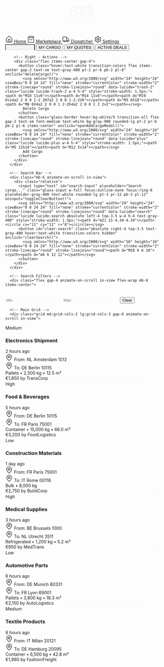 <html lang="en"><head><meta charset="UTF-8">
<title>Jane Doe – Portfolio</title>
<meta name="viewport" content="width=device-width, initial-scale=1.0">
<style>
.glass-border {
border: 1px solid rgba(255, 255, 255, 0.08);
backdrop-filter: blur(20px);
background: rgba(255, 255, 255, 0.02);
}
.glass-card {
border: 1px solid rgba(255, 255, 255, 0.06);
backdrop-filter: blur(16px);
background: rgba(255, 255, 255, 0.03);
}
.glass-input {
border: 1px solid rgba(255, 255, 255, 0.08);
backdrop-filter: blur(12px);
background: rgba(255, 255, 255, 0.04);
}
.glass-input:focus {
border-color: rgba(0, 0, 0, 0.4);
background: rgba(255, 255, 255, 0.06);
}
.custom-toggle input:checked + .toggle-bg {
background: rgba(0, 0, 0, 0.8);
}
.custom-toggle input:checked + .toggle-bg .toggle-dot {
transform: translateX(14px);
background: white;
}
.fade-in {
animation: fadeIn 0.8s ease-out forwards;
opacity: 0;
}
.slide-up {
animation: slideUp 0.8s ease-out forwards;
opacity: 0;
transform: translateY(30px);
}
.slide-left {
animation: slideLeft 0.8s ease-out forwards;
opacity: 0;
transform: translateX(30px);
}
.slide-right {
animation: slideRight 0.8s ease-out forwards;
opacity: 0;
transform: translateX(-30px);
}
.blur-in {
animation: blurIn 0.8s ease-out forwards;
opacity: 0;
filter: blur(10px);
}
.delay-100 { animation-delay: 0.1s; }
.delay-200 { animation-delay: 0.2s; }
.delay-300 { animation-delay: 0.3s; }
.delay-400 { animation-delay: 0.4s; }
.delay-500 { animation-delay: 0.5s; }
.delay-600 { animation-delay: 0.6s; }
.delay-700 { animation-delay: 0.7s; }
.delay-800 { animation-delay: 0.8s; }
.delay-900 { animation-delay: 0.9s; }
.delay-1000 { animation-delay: 1.0s; }
.delay-1100 { animation-delay: 1.1s; }
.delay-1200 { animation-delay: 1.2s; }
@keyframes fadeIn {
to { opacity: 1; }
}
@keyframes slideUp {
to {
opacity: 1;
transform: translateY(0);
}
}
@keyframes slideLeft {
to {
opacity: 1;
transform: translateX(0);
}
}
@keyframes slideRight {
to {
opacity: 1;
transform: translateX(0);
}
}
@keyframes blurIn {
to {
opacity: 1;
filter: blur(0);
}
}
.animate-on-scroll {
opacity: 0;
transform: translateY(30px);
transition: all 0.8s ease-out;
}
.animate-on-scroll.in-view {
opacity: 1;
transform: translateY(0);
}
.testimonial-slider {
overflow-x: auto;
scrollbar-width: none;
-ms-overflow-style: none;
}
.testimonial-slider::-webkit-scrollbar {
display: none;
}
.testimonial-track {
display: flex;
gap: 1.5rem;
width: max-content;
padding: 0 1.5rem;
}
.testimonial-card {
width: 320px;
flex-shrink: 0;
}
.modal {
display: none;
position: fixed;
top: 0;
left: 0;
width: 100%;
height: 100%;
background: rgba(0, 0, 0, 0.8);
backdrop-filter: blur(8px);
z-index: 1000;
}
.modal.active {
display: flex;
align-items: center;
justify-content: center;
}
.tab-active {
color: white !important;
border-bottom: 1px solid rgba(255, 255, 255, 0.3);
}
</style>
<script src="https://cdn.tailwindcss.com"></script>
<script src="https://unpkg.com/lucide@latest/dist/umd/lucide.js"></script>
<link href="https://fonts.googleapis.com/css2?family=Inter:wght@300;400;500;600;700&amp;family=IBM+Plex+Serif:wght@300;400;500;600;700&amp;family=IBM+Plex+Mono:wght@300;400;500;600;700&amp;display=swap" rel="stylesheet"></head>

<body class="antialiased text-gray-100 bg-black pb-20">
  <!-- Top Navbar -->
  <header class="fixed w-full z-50 glass-border fade-in">
    <div class="max-w-6xl flex mr-auto ml-auto pt-4 pr-6 pb-4 pl-6 items-center justify-between">
      <div class="flex items-center gap-2">
        <span class="font-medium text-white">Fleetopia</span>
      </div>
      <nav class="flex items-center gap-8 text-sm text-gray-400">
        <a href="#messages" class="hover:text-white transition-colors">
          <svg xmlns="http://www.w3.org/2000/svg" width="24" height="24" viewBox="0 0 24 24" fill="none" stroke="currentColor" stroke-width="2" stroke-linecap="round" stroke-linejoin="round" data-lucide="message-circle" class="lucide lucide-message-circle w-4 h-4" style="stroke-width: 1.5px;"><path d="M2.992 16.342a2 2 0 0 1 .094 1.167l-1.065 3.29a1 1 0 0 0 1.236 1.168l3.413-.998a2 2 0 0 1 1.099.092 10 10 0 1 0-4.777-4.719"></path></svg>
        </a>
        <a href="#notifications" class="hover:text-white transition-colors">
          <svg xmlns="http://www.w3.org/2000/svg" width="24" height="24" viewBox="0 0 24 24" fill="none" stroke="currentColor" stroke-width="2" stroke-linecap="round" stroke-linejoin="round" data-lucide="bell" class="lucide lucide-bell w-4 h-4" style="stroke-width: 1.5px;"><path d="M10.268 21a2 2 0 0 0 3.464 0"></path><path d="M3.262 15.326A1 1 0 0 0 4 17h16a1 1 0 0 0 .74-1.673C19.41 13.956 18 12.499 18 8A6 6 0 0 0 6 8c0 4.499-1.411 5.956-2.738 7.326"></path></svg>
        </a>
        <a href="#profile" class="hover:text-white transition-colors">
          <svg xmlns="http://www.w3.org/2000/svg" width="24" height="24" viewBox="0 0 24 24" fill="none" stroke="currentColor" stroke-width="2" stroke-linecap="round" stroke-linejoin="round" data-lucide="user" class="lucide lucide-user w-4 h-4" style="stroke-width: 1.5px;"><path d="M19 21v-2a4 4 0 0 0-4-4H9a4 4 0 0 0-4 4v2"></path><circle cx="12" cy="7" r="4"></circle></svg>
        </a>
      </nav>
    </div>
  </header>

  <!-- Bottom Navigation -->
  <nav class="fixed bottom-0 w-full z-50 glass-border">
    <div class="max-w-6xl flex mr-auto ml-auto pt-4 pr-6 pb-4 pl-6 items-center justify-center">
      <div class="flex gap-12 text-sm text-gray-400 items-center">
        <a href="#home" class="hover:text-white transition-colors flex flex-col items-center gap-1">
          <svg xmlns="http://www.w3.org/2000/svg" width="24" height="24" viewBox="0 0 24 24" fill="none" stroke="currentColor" stroke-width="2" stroke-linecap="round" stroke-linejoin="round" data-lucide="home" class="lucide lucide-home w-4 h-4" style="stroke-width: 1.5px;"><path d="M15 21v-8a1 1 0 0 0-1-1h-4a1 1 0 0 0-1 1v8"></path><path d="M3 10a2 2 0 0 1 .709-1.528l7-5.999a2 2 0 0 1 2.582 0l7 5.999A2 2 0 0 1 21 10v9a2 2 0 0 1-2 2H5a2 2 0 0 1-2-2z"></path></svg>
          <span class="">Home</span>
        </a>
        <a href="#piata" class="hover:text-white transition-colors flex flex-col items-center gap-1">
          <svg xmlns="http://www.w3.org/2000/svg" width="24" height="24" viewBox="0 0 24 24" fill="none" stroke="currentColor" stroke-width="2" stroke-linecap="round" stroke-linejoin="round" data-lucide="shopping-bag" class="lucide lucide-shopping-bag w-4 h-4" style="stroke-width: 1.5px;"><path d="M16 10a4 4 0 0 1-8 0"></path><path d="M3.103 6.034h17.794"></path><path d="M3.4 5.467a2 2 0 0 0-.4 1.2V20a2 2 0 0 0 2 2h14a2 2 0 0 0 2-2V6.667a2 2 0 0 0-.4-1.2l-2-2.667A2 2 0 0 0 17 2H7a2 2 0 0 0-1.6.8z"></path></svg>
          <span class="">Marketplace</span>
        </a>
        <a href="#dispecer" class="hover:text-white transition-colors flex flex-col items-center gap-1">
          <svg xmlns="http://www.w3.org/2000/svg" width="24" height="24" viewBox="0 0 24 24" fill="none" stroke="currentColor" stroke-width="2" stroke-linecap="round" stroke-linejoin="round" data-lucide="truck" class="lucide lucide-truck w-4 h-4" style="stroke-width: 1.5px;"><path d="M14 18V6a2 2 0 0 0-2-2H4a2 2 0 0 0-2 2v11a1 1 0 0 0 1 1h2"></path><path d="M15 18H9"></path><path d="M19 18h2a1 1 0 0 0 1-1v-3.65a1 1 0 0 0-.22-.624l-3.48-4.35A1 1 0 0 0 17.52 8H14"></path><circle cx="17" cy="18" r="2"></circle><circle cx="7" cy="18" r="2"></circle></svg>
          <span class="">Dispatcher</span>
        </a>
        <a href="#setari" class="hover:text-white transition-colors flex flex-col items-center gap-1">
          <svg xmlns="http://www.w3.org/2000/svg" width="24" height="24" viewBox="0 0 24 24" fill="none" stroke="currentColor" stroke-width="2" stroke-linecap="round" stroke-linejoin="round" data-lucide="settings" class="lucide lucide-settings w-4 h-4" style="stroke-width: 1.5px;"><path d="M9.671 4.136a2.34 2.34 0 0 1 4.659 0 2.34 2.34 0 0 0 3.319 1.915 2.34 2.34 0 0 1 2.33 4.033 2.34 2.34 0 0 0 0 3.831 2.34 2.34 0 0 1-2.33 4.033 2.34 2.34 0 0 0-3.319 1.915 2.34 2.34 0 0 1-4.659 0 2.34 2.34 0 0 0-3.32-1.915 2.34 2.34 0 0 1-2.33-4.033 2.34 2.34 0 0 0 0-3.831A2.34 2.34 0 0 1 6.35 6.051a2.34 2.34 0 0 0 3.319-1.915"></path><circle cx="12" cy="12" r="3"></circle></svg>
          <span>Settings</span>
        </a>
      </div>
    </div>
  </nav>

  <!-- Main Cargo Management Section -->
  <section class="min-h-screen bg-[url(https://images.unsplash.com/photo-1659115516377-25ed306a3551?w=2560&amp;q=80)] bg-cover pt-20">
    <div class="max-w-6xl mr-auto ml-auto pt-12 pr-6 pb-12 pl-6">
      <!-- Header Section -->
      <div class="flex items-center justify-between mb-8 animate-on-scroll in-view">
        <!-- Left - Tabs -->
        <div class="flex items-center gap-8 text-sm text-gray-400">
          <button class="hover:text-white transition-colors tab-btn tab-active border-transparent border-b pb-2" data-tab="all-offers">ALL OFFERS</button>
          <button class="hover:text-white transition-colors pb-2 border-b border-transparent tab-btn" data-tab="my-cargo">MY CARGO</button>
          <button class="hover:text-white transition-colors pb-2 border-b border-transparent tab-btn" data-tab="my-quotes">MY QUOTES</button>
          <button class="hover:text-white transition-colors pb-2 border-b border-transparent tab-btn" data-tab="active-deals">ACTIVE DEALS</button>
        </div>
        
        <!-- Right - Actions -->
        <div class="flex items-center gap-4">
          <button class="hover:text-white transition-colors flex items-center gap-2 text-sm text-gray-400 pt-2 pr-6 pb-2 pl-6" onclick="deleteCargo()">
            <svg xmlns="http://www.w3.org/2000/svg" width="24" height="24" viewBox="0 0 24 24" fill="none" stroke="currentColor" stroke-width="2" stroke-linecap="round" stroke-linejoin="round" data-lucide="trash-2" class="lucide lucide-trash-2 w-4 h-4" style="stroke-width: 1.5px;"><path d="M10 11v6"></path><path d="M14 11v6"></path><path d="M19 6v14a2 2 0 0 1-2 2H7a2 2 0 0 1-2-2V6"></path><path d="M3 6h18"></path><path d="M8 6V4a2 2 0 0 1 2-2h4a2 2 0 0 1 2 2v2"></path></svg>
            Delete Cargo
          </button>
          <button class="glass-border hover:bg-white/5 transition-all flex gap-2 text-sm font-medium text-white bg-gray-900 rounded-lg pt-2 pr-6 pb-2 pl-6 items-center" onclick="openAddCargoModal()">
            <svg xmlns="http://www.w3.org/2000/svg" width="24" height="24" viewBox="0 0 24 24" fill="none" stroke="currentColor" stroke-width="2" stroke-linecap="round" stroke-linejoin="round" data-lucide="plus" class="lucide lucide-plus w-4 h-4" style="stroke-width: 1.5px;"><path d="M5 12h14"></path><path d="M12 5v14"></path></svg>
            Add Cargo
          </button>
        </div>
      </div>

      <!-- Search Bar -->
      <div class="mb-6 animate-on-scroll in-view">
        <div class="relative">
          <input type="text" id="search-input" placeholder="Search cargo..." class="glass-input w-full focus:outline-none focus:ring-0 placeholder-gray-400 text-white rounded-lg pt-3 pr-12 pb-3 pl-12" oninput="toggleClearButton()">
          <svg xmlns="http://www.w3.org/2000/svg" width="24" height="24" viewBox="0 0 24 24" fill="none" stroke="currentColor" stroke-width="2" stroke-linecap="round" stroke-linejoin="round" data-lucide="search" class="lucide lucide-search absolute left-4 top-3.5 w-4 h-4 text-gray-400" style="stroke-width: 1.5px;"><path d="m21 21-4.34-4.34"></path><circle cx="11" cy="11" r="8"></circle></svg>
          <button id="clear-search" class="absolute right-4 top-3.5 text-gray-400 hover:text-white transition-colors hidden" onclick="clearSearch()">
            <svg xmlns="http://www.w3.org/2000/svg" width="16" height="16" viewBox="0 0 24 24" fill="none" stroke="currentColor" stroke-width="2" stroke-linecap="round" stroke-linejoin="round"><path d="M18 6 6 18"></path><path d="m6 6 12 12"></path></svg>
          </button>
        </div>
      </div>

      <!-- Search Filters -->
      <div class="flex gap-4 animate-on-scroll in-view flex-wrap mb-8 items-center">
  <select id="filter-country" class="glass-input focus:outline-none text-sm text-white bg-transparent rounded-lg pt-2 pr-3 pb-2 pl-3" style="color-scheme: dark;">
    <option value="" style="background: #111827; color: white;">All Countries</option>
    <option value="nl" style="background: #111827; color: white;">Netherlands</option>
    <option value="de" style="background: #111827; color: white;">Germany</option>
    <option value="fr" style="background: #111827; color: white;">France</option>
    <option value="be" style="background: #111827; color: white;">Belgium</option>
    <option value="it" style="background: #111827; color: white;">Italy</option>
  </select>
  <select id="filter-sort" class="glass-input focus:outline-none text-sm text-white bg-transparent rounded-lg pt-2 pr-3 pb-2 pl-3" style="color-scheme: dark;">
    <option value="newest" style="background: #111827; color: white;">Newest First</option>
    <option value="oldest" style="background: #111827; color: white;">Oldest First</option>
    <option value="price-high" style="background: #111827; color: white;">Price High to Low</option>
    <option value="price-low" style="background: #111827; color: white;">Price Low to High</option>
  </select>
  <select id="filter-type" class="glass-input px-3 py-2 rounded-lg text-sm text-white bg-transparent focus:outline-none" style="color-scheme: dark;">
    <option value="" style="background: #111827; color: white;">All Types</option>
    <option value="pallets" style="background: #111827; color: white;">Pallets</option>
    <option value="container" style="background: #111827; color: white;">Container</option>
    <option value="bulk" style="background: #111827; color: white;">Bulk</option>
  </select>
  <select id="filter-urgency" class="glass-input focus:outline-none text-sm text-white bg-transparent rounded-lg pt-2 pr-3 pb-2 pl-3" style="color-scheme: dark;">
    <option value="" style="background: #111827; color: white;">All Urgency</option>
    <option value="low" style="background: #111827; color: white;">Low</option>
    <option value="medium" style="background: #111827; color: white;">Medium</option>
    <option value="high" style="background: #111827; color: white;">High</option>
    <option value="urgent" style="background: #111827; color: white;">Urgent</option>
  </select>
  <select id="filter-date" class="glass-input focus:outline-none text-sm text-white bg-transparent rounded-lg pt-2 pr-3 pb-2 pl-3" style="color-scheme: dark;">
    <option value="" style="background: #111827; color: white;">All Dates</option>
    <option value="today" style="background: #111827; color: white;">Today</option>
    <option value="this-week" style="background: #111827; color: white;">This Week</option>
    <option value="this-month" style="background: #111827; color: white;">This Month</option>
  </select>
  <input type="number" id="filter-min" placeholder="Min" class="glass-input px-3 py-2 rounded-lg text-sm text-white bg-transparent focus:outline-none w-20">
  <input type="number" id="filter-max" placeholder="Max" class="glass-input px-3 py-2 rounded-lg text-sm text-white bg-transparent focus:outline-none w-20">
  <button class="text-sm text-gray-400 hover:text-white transition-colors px-3 py-2" onclick="clearAllFilters()">Clear</button>
</div>

      <!-- Main Grid -->
      <div class="grid md:grid-cols-2 lg:grid-cols-3 gap-6 animate-on-scroll in-view">
  <!-- Cargo Card 1 -->
  <div class="glass-card hover:bg-white/5 transition-all cursor-pointer relative rounded-xl pt-6 pr-6 pb-6 pl-6 group" onclick="openCargoDetailModal(1)">
    <div class="absolute top-4 right-4">
      <span class="text-xs bg-white/10 text-white px-2 py-1 rounded-full font-medium transition-all duration-300 group-hover:bg-yellow-500 group-hover:text-black">Medium</span>
    </div>
    <div class="flex items-start justify-between mb-4 pr-16">
      <h3 class="text-sm font-medium text-white">Electronics Shipment</h3>
      <span class="text-xs text-gray-400">2 hours ago</span>
    </div>
    <div class="mb-4 space-y-3">
      <div class="space-y-2">
        <div class="flex gap-2 text-sm text-gray-300 items-center">
          <svg xmlns="http://www.w3.org/2000/svg" width="24" height="24" viewBox="0 0 24 24" fill="none" stroke="currentColor" stroke-width="2" stroke-linecap="round" stroke-linejoin="round" data-lucide="map-pin" class="lucide lucide-map-pin w-3 h-3 text-green-400" style="stroke-width: 1.5px;"><path d="M20 10c0 4.993-5.539 10.193-7.399 11.799a1 1 0 0 1-1.202 0C9.539 20.193 4 14.993 4 10a8 8 0 0 1 16 0"></path><circle cx="12" cy="10" r="3"></circle></svg>
          <span class="">From: NL Amsterdam 1012</span>
        </div>
        <div class="flex items-center gap-2 text-sm text-gray-300">
          <svg xmlns="http://www.w3.org/2000/svg" width="24" height="24" viewBox="0 0 24 24" fill="none" stroke="currentColor" stroke-width="2" stroke-linecap="round" stroke-linejoin="round" data-lucide="map-pin" class="lucide lucide-map-pin w-3 h-3 text-red-400" style="stroke-width: 1.5px;"><path d="M20 10c0 4.993-5.539 10.193-7.399 11.799a1 1 0 0 1-1.202 0C9.539 20.193 4 14.993 4 10a8 8 0 0 1 16 0"></path><circle cx="12" cy="10" r="3"></circle></svg>
          <span class="">To: DE Berlin 10115</span>
        </div>
      </div>
      <div class="text-xs text-gray-400">Pallets • 2,500 kg • 12.5 m³</div>
    </div>
    <div class="flex items-center justify-between">
      <span class="text-lg font-medium text-white">€1,850</span>
      <span class="text-xs text-gray-400">by TransCorp</span>
    </div>
  </div>

  <!-- Cargo Card 2 -->
  <div class="glass-card hover:bg-white/5 transition-all cursor-pointer relative rounded-xl pt-6 pr-6 pb-6 pl-6 group" onclick="openCargoDetailModal(2)">
    <div class="absolute top-4 right-4">
      <span class="text-xs bg-white/10 text-white px-2 py-1 rounded-full font-medium transition-all duration-300 group-hover:bg-red-500 group-hover:text-white">High</span>
    </div>
    <div class="flex items-start justify-between mb-4 pr-16">
      <h3 class="font-medium text-white text-sm">Food &amp; Beverages</h3>
      <span class="text-xs text-gray-400">5 hours ago</span>
    </div>
    <div class="space-y-3 mb-4">
      <div class="space-y-2">
        <div class="flex items-center gap-2 text-sm text-gray-300">
          <svg xmlns="http://www.w3.org/2000/svg" width="24" height="24" viewBox="0 0 24 24" fill="none" stroke="currentColor" stroke-width="2" stroke-linecap="round" stroke-linejoin="round" data-lucide="map-pin" class="lucide lucide-map-pin w-3 h-3 text-green-400" style="stroke-width: 1.5px;"><path d="M20 10c0 4.993-5.539 10.193-7.399 11.799a1 1 0 0 1-1.202 0C9.539 20.193 4 14.993 4 10a8 8 0 0 1 16 0"></path><circle cx="12" cy="10" r="3"></circle></svg>
          <span class="">From: DE Berlin 10115</span>
        </div>
        <div class="flex items-center gap-2 text-sm text-gray-300">
          <svg xmlns="http://www.w3.org/2000/svg" width="24" height="24" viewBox="0 0 24 24" fill="none" stroke="currentColor" stroke-width="2" stroke-linecap="round" stroke-linejoin="round" data-lucide="map-pin" class="lucide lucide-map-pin w-3 h-3 text-red-400" style="stroke-width: 1.5px;"><path d="M20 10c0 4.993-5.539 10.193-7.399 11.799a1 1 0 0 1-1.202 0C9.539 20.193 4 14.993 4 10a8 8 0 0 1 16 0"></path><circle cx="12" cy="10" r="3"></circle></svg>
          <span class="">To: FR Paris 75001</span>
        </div>
      </div>
      <div class="text-xs text-gray-400">Container • 15,000 kg • 68.0 m³</div>
    </div>
    <div class="flex items-center justify-between">
      <span class="text-lg font-medium text-white">€3,200</span>
      <span class="text-xs text-gray-400">by FoodLogistics</span>
    </div>
  </div>

  <!-- Cargo Card 3 -->
  <div class="glass-card hover:bg-white/5 transition-all cursor-pointer relative rounded-xl pt-6 pr-6 pb-6 pl-6 group" onclick="openCargoDetailModal(3)">
    <div class="absolute top-4 right-4">
      <span class="text-xs bg-white/10 text-white px-2 py-1 rounded-full font-medium transition-all duration-300 group-hover:bg-green-500 group-hover:text-white">Low</span>
    </div>
    <div class="flex items-start justify-between mb-4 pr-16">
      <h3 class="font-medium text-white text-sm">Construction Materials</h3>
      <span class="text-xs text-gray-400">1 day ago</span>
    </div>
    <div class="space-y-3 mb-4">
      <div class="space-y-2">
        <div class="flex items-center gap-2 text-sm text-gray-300">
          <svg xmlns="http://www.w3.org/2000/svg" width="24" height="24" viewBox="0 0 24 24" fill="none" stroke="currentColor" stroke-width="2" stroke-linecap="round" stroke-linejoin="round" data-lucide="map-pin" class="lucide lucide-map-pin w-3 h-3 text-green-400" style="stroke-width: 1.5px;"><path d="M20 10c0 4.993-5.539 10.193-7.399 11.799a1 1 0 0 1-1.202 0C9.539 20.193 4 14.993 4 10a8 8 0 0 1 16 0"></path><circle cx="12" cy="10" r="3"></circle></svg>
          <span class="">From: FR Paris 75001</span>
        </div>
        <div class="flex items-center gap-2 text-sm text-gray-300">
          <svg xmlns="http://www.w3.org/2000/svg" width="24" height="24" viewBox="0 0 24 24" fill="none" stroke="currentColor" stroke-width="2" stroke-linecap="round" stroke-linejoin="round" data-lucide="map-pin" class="lucide lucide-map-pin w-3 h-3 text-red-400" style="stroke-width: 1.5px;"><path d="M20 10c0 4.993-5.539 10.193-7.399 11.799a1 1 0 0 1-1.202 0C9.539 20.193 4 14.993 4 10a8 8 0 0 1 16 0"></path><circle cx="12" cy="10" r="3"></circle></svg>
          <span class="">To: IT Rome 00118</span>
        </div>
      </div>
      <div class="text-xs text-gray-400">Bulk • 8,000 kg</div>
    </div>
    <div class="flex items-center justify-between">
      <span class="text-lg font-medium text-white">€2,750</span>
      <span class="text-xs text-gray-400">by BuildCorp</span>
    </div>
  </div>

  <!-- Cargo Card 4 -->
  <div class="glass-card hover:bg-white/5 transition-all cursor-pointer relative rounded-xl pt-6 pr-6 pb-6 pl-6 group" onclick="openCargoDetailModal(4)">
    <div class="absolute top-4 right-4">
      <span class="text-xs bg-white/10 text-white px-2 py-1 rounded-full font-medium transition-all duration-300 group-hover:bg-red-500 group-hover:text-white">High</span>
    </div>
    <div class="flex items-start justify-between mb-4 pr-16">
      <h3 class="text-sm font-medium text-white">Medical Supplies</h3>
      <span class="text-xs text-gray-400">3 hours ago</span>
    </div>
    <div class="mb-4 space-y-3">
      <div class="space-y-2">
        <div class="flex gap-2 text-sm text-gray-300 items-center">
          <svg xmlns="http://www.w3.org/2000/svg" width="24" height="24" viewBox="0 0 24 24" fill="none" stroke="currentColor" stroke-width="2" stroke-linecap="round" stroke-linejoin="round" data-lucide="map-pin" class="lucide lucide-map-pin w-3 h-3 text-green-400" style="stroke-width: 1.5px;"><path d="M20 10c0 4.993-5.539 10.193-7.399 11.799a1 1 0 0 1-1.202 0C9.539 20.193 4 14.993 4 10a8 8 0 0 1 16 0"></path><circle cx="12" cy="10" r="3"></circle></svg>
          <span class="">From: BE Brussels 1000</span>
        </div>
        <div class="flex items-center gap-2 text-sm text-gray-300">
          <svg xmlns="http://www.w3.org/2000/svg" width="24" height="24" viewBox="0 0 24 24" fill="none" stroke="currentColor" stroke-width="2" stroke-linecap="round" stroke-linejoin="round" data-lucide="map-pin" class="lucide lucide-map-pin w-3 h-3 text-red-400" style="stroke-width: 1.5px;"><path d="M20 10c0 4.993-5.539 10.193-7.399 11.799a1 1 0 0 1-1.202 0C9.539 20.193 4 14.993 4 10a8 8 0 0 1 16 0"></path><circle cx="12" cy="10" r="3"></circle></svg>
          <span class="">To: NL Utrecht 3511</span>
        </div>
      </div>
      <div class="text-xs text-gray-400">Refrigerated • 1,200 kg • 5.2 m³</div>
    </div>
    <div class="flex items-center justify-between">
      <span class="text-lg font-medium text-white">€950</span>
      <span class="text-xs text-gray-400">by MedTrans</span>
    </div>
  </div>

  <!-- Cargo Card 5 -->
  <div class="glass-card hover:bg-white/5 transition-all cursor-pointer relative group rounded-xl pt-6 pr-6 pb-6 pl-6" onclick="openCargoDetailModal(5)">
    <div class="absolute top-4 right-4">
      <span class="text-xs bg-white/10 text-white px-2 py-1 rounded-full font-medium transition-all duration-300 group-hover:bg-green-500 group-hover:text-white">Low</span>
    </div>
    <div class="flex items-start justify-between mb-4 pr-16">
      <h3 class="font-medium text-white text-sm">Automotive Parts</h3>
      <span class="text-xs text-gray-400">6 hours ago</span>
    </div>
    <div class="space-y-3 mb-4">
      <div class="space-y-2">
        <div class="flex items-center gap-2 text-sm text-gray-300">
          <svg xmlns="http://www.w3.org/2000/svg" width="24" height="24" viewBox="0 0 24 24" fill="none" stroke="currentColor" stroke-width="2" stroke-linecap="round" stroke-linejoin="round" data-lucide="map-pin" class="lucide lucide-map-pin w-3 h-3 text-green-400" style="stroke-width: 1.5px;"><path d="M20 10c0 4.993-5.539 10.193-7.399 11.799a1 1 0 0 1-1.202 0C9.539 20.193 4 14.993 4 10a8 8 0 0 1 16 0"></path><circle cx="12" cy="10" r="3"></circle></svg>
          <span class="">From: DE Munich 80331</span>
        </div>
        <div class="flex items-center gap-2 text-sm text-gray-300">
          <svg xmlns="http://www.w3.org/2000/svg" width="24" height="24" viewBox="0 0 24 24" fill="none" stroke="currentColor" stroke-width="2" stroke-linecap="round" stroke-linejoin="round" data-lucide="map-pin" class="lucide lucide-map-pin w-3 h-3 text-red-400" style="stroke-width: 1.5px;"><path d="M20 10c0 4.993-5.539 10.193-7.399 11.799a1 1 0 0 1-1.202 0C9.539 20.193 4 14.993 4 10a8 8 0 0 1 16 0"></path><circle cx="12" cy="10" r="3"></circle></svg>
          <span class="">To: FR Lyon 69001</span>
        </div>
      </div>
      <div class="text-xs text-gray-400">Pallets • 3,800 kg • 18.3 m³</div>
    </div>
    <div class="flex items-center justify-between">
      <span class="text-lg font-medium text-white">€2,150</span>
      <span class="text-xs text-gray-400">by AutoLogistics</span>
    </div>
  </div>

  <!-- Cargo Card 6 -->
  <div class="glass-card hover:bg-white/5 transition-all cursor-pointer relative rounded-xl pt-6 pr-6 pb-6 pl-6 group" onclick="openCargoDetailModal(6)">
    <div class="absolute top-4 right-4">
      <span class="text-xs bg-white/10 text-white px-2 py-1 rounded-full font-medium transition-all duration-300 group-hover:bg-yellow-500 group-hover:text-black">Medium</span>
    </div>
    <div class="flex items-start justify-between mb-4 pr-16">
      <h3 class="font-medium text-white text-sm">Textile Products</h3>
      <span class="text-xs text-gray-400">8 hours ago</span>
    </div>
    <div class="space-y-3 mb-4">
      <div class="space-y-2">
        <div class="flex items-center gap-2 text-sm text-gray-300">
          <svg xmlns="http://www.w3.org/2000/svg" width="24" height="24" viewBox="0 0 24 24" fill="none" stroke="currentColor" stroke-width="2" stroke-linecap="round" stroke-linejoin="round" data-lucide="map-pin" class="lucide lucide-map-pin w-3 h-3 text-green-400" style="stroke-width: 1.5px;"><path d="M20 10c0 4.993-5.539 10.193-7.399 11.799a1 1 0 0 1-1.202 0C9.539 20.193 4 14.993 4 10a8 8 0 0 1 16 0"></path><circle cx="12" cy="10" r="3"></circle></svg>
          <span class="">From: IT Milan 20121</span>
        </div>
        <div class="flex items-center gap-2 text-sm text-gray-300">
          <svg xmlns="http://www.w3.org/2000/svg" width="24" height="24" viewBox="0 0 24 24" fill="none" stroke="currentColor" stroke-width="2" stroke-linecap="round" stroke-linejoin="round" data-lucide="map-pin" class="lucide lucide-map-pin w-3 h-3 text-red-400" style="stroke-width: 1.5px;"><path d="M20 10c0 4.993-5.539 10.193-7.399 11.799a1 1 0 0 1-1.202 0C9.539 20.193 4 14.993 4 10a8 8 0 0 1 16 0"></path><circle cx="12" cy="10" r="3"></circle></svg>
          <span class="">To: DE Hamburg 20095</span>
        </div>
      </div>
      <div class="text-xs text-gray-400">Container • 6,500 kg • 42.8 m³</div>
    </div>
    <div class="flex items-center justify-between">
      <span class="text-lg font-medium text-white">€1,980</span>
      <span class="text-xs text-gray-400">by FashionFreight</span>
    </div>
  </div>
</div>

<!-- Add Cargo Modal -->
  <div id="add-cargo-modal" class="modal">
    <div class="glass-card max-w-4xl w-full max-h-[90vh] overflow-y-auto rounded-xl mr-4 ml-4 pt-6 pr-6 pb-6 pl-6">
  <div class="flex items-center justify-between mb-6">
    <h2 class="text-xl font-bold text-white">Add New Cargo</h2>
    <button onclick="closeAddCargoModal()" class="text-gray-400 hover:text-white transition-colors">
      <svg xmlns="http://www.w3.org/2000/svg" width="24" height="24" viewBox="0 0 24 24" fill="none" stroke="currentColor" stroke-width="2" stroke-linecap="round" stroke-linejoin="round" data-lucide="x" class="lucide lucide-x w-[20px] h-[20px]" style="stroke-width: 1.5px; width: 20px; height: 20px; color: rgb(255, 255, 255);"><path d="M18 6 6 18"></path><path d="m6 6 12 12"></path></svg>
    </button>
  </div>

  <form class="space-y-8">
    <!-- Cargo Details -->
    <div class="space-y-4">
      <h3 class="text-base font-medium text-gray-300">Cargo Details</h3>
      <div class="grid md:grid-cols-2 gap-4">
        <div class="">
          <label class="block text-xs text-gray-400 mb-2">Cargo Title</label>
          <input type="text" class="glass-input w-full px-3 py-2 rounded-lg focus:outline-none text-white placeholder-gray-400" placeholder="Enter cargo title">
        </div>
        <div class="">
          <label class="block text-xs text-gray-400 mb-2">Cargo Type</label>
          <select class="glass-input w-full px-3 py-2 rounded-lg focus:outline-none text-white bg-transparent">
            <option value="" style="background: rgb(17, 24, 39); color: rgb(255, 255, 255);">Select cargo type</option>
            <option value="pallets" style="background: rgb(17, 24, 39); color: rgb(255, 255, 255);">Pallets</option>
            <option value="container" style="background: rgb(17, 24, 39); color: rgb(255, 255, 255);">Container</option>
            <option value="bulk" style="background: rgb(17, 24, 39); color: rgb(255, 255, 255);">Bulk</option>
            <option value="refrigerated" style="background: rgb(17, 24, 39); color: rgb(255, 255, 255);">Refrigerated</option>
            <option value="hazardous" style="background: rgb(17, 24, 39); color: rgb(255, 255, 255);">Hazardous</option>
          </select>
        </div>
        <div class="">
          <label class="block text-xs text-gray-400 mb-2">Weight (kg) *</label>
          <input type="number" class="glass-input w-full px-3 py-2 rounded-lg focus:outline-none text-white placeholder-gray-400" placeholder="Enter weight" required="">
        </div>
        <div class="">
          <label class="block text-xs text-gray-400 mb-2">Volume (m³)</label>
          <input type="number" step="0.1" class="glass-input w-full px-3 py-2 rounded-lg focus:outline-none text-white placeholder-gray-400" placeholder="Enter volume (optional)">
        </div>
        <div class="">
          <label class="block text-xs text-gray-400 mb-2">Vehicle Type</label>
          <select class="glass-input w-full focus:outline-none text-white bg-transparent rounded-lg pt-2 pr-3 pb-2 pl-3">
            <option value="" style="background: rgb(17, 24, 39); color: rgb(255, 255, 255);">Select vehicle type</option>
            <option value="van" style="background: rgb(17, 24, 39); color: rgb(255, 255, 255);">Van</option>
            <option value="truck" style="background: rgb(17, 24, 39); color: rgb(255, 255, 255);">Truck</option>
            <option value="trailer" style="background: rgb(17, 24, 39); color: rgb(255, 255, 255);">Trailer</option>
            <option value="refrigerated-truck" style="background: rgb(17, 24, 39); color: rgb(255, 255, 255);">Refrigerated Truck</option>
            <option value="flatbed" style="background: rgb(17, 24, 39); color: rgb(255, 255, 255);">Flatbed</option>
          </select>
        </div>
        <div class="">
          <label class="block text-xs text-gray-400 mb-2">Urgency Level</label>
          <select class="glass-input w-full px-3 py-2 rounded-lg focus:outline-none text-white bg-transparent">
            <option value="low" style="background: rgb(17, 24, 39); color: rgb(255, 255, 255);">Low</option>
            <option value="medium" selected="" style="background: rgb(17, 24, 39); color: rgb(255, 255, 255);">Medium</option>
            <option value="high" style="background: rgb(17, 24, 39); color: rgb(255, 255, 255);">High</option>
            <option value="urgent" style="background: rgb(17, 24, 39); color: rgb(255, 255, 255);">Urgent</option>
          </select>
        </div>
      </div>
    </div>

    <!-- Route Information -->
    <div class="space-y-4">
      <h3 class="text-base font-medium text-gray-300">Route Information</h3>
      <div class="grid md:grid-cols-2 gap-8">
        <!-- From Section -->
        <div class="space-y-4">
          <h4 class="text-xs text-gray-400 font-medium">FROM</h4>
          <div class="space-y-3">
            <div class="">
              <label class="block text-xs text-gray-400 mb-2">From Address</label>
              <input type="text" class="glass-input w-full px-3 py-2 rounded-lg focus:outline-none text-white placeholder-gray-400" placeholder="Enter pickup address" required="">
            </div>
            <div class="">
              <label class="block text-xs text-gray-400 mb-2">City</label>
              <input type="text" class="glass-input w-full px-3 py-2 rounded-lg focus:outline-none text-white placeholder-gray-400" placeholder="Enter city">
            </div>
            <div class="">
              <label class="block text-xs text-gray-400 mb-2">Postal Code</label>
              <input type="text" class="glass-input w-full px-3 py-2 rounded-lg focus:outline-none text-white placeholder-gray-400" placeholder="Enter postal code">
            </div>
            <div class="">
              <label class="block text-xs text-gray-400 mb-2">Country</label>
              <select class="glass-input w-full px-3 py-2 rounded-lg focus:outline-none text-white bg-transparent">
                <option value="" style="background: rgb(17, 24, 39); color: rgb(255, 255, 255);">Select country</option>
                <option value="nl" style="background: rgb(17, 24, 39); color: rgb(255, 255, 255);">Netherlands</option>
                <option value="de" style="background: rgb(17, 24, 39); color: rgb(255, 255, 255);">Germany</option>
                <option value="fr" style="background: rgb(17, 24, 39); color: rgb(255, 255, 255);">France</option>
                <option value="be" style="background: rgb(17, 24, 39); color: rgb(255, 255, 255);">Belgium</option>
                <option value="it" style="background: rgb(17, 24, 39); color: rgb(255, 255, 255);">Italy</option>
              </select>
            </div>
            <div class="">
              <label class="block text-xs text-gray-400 mb-2">Pickup Date</label>
              <input type="date" class="glass-input w-full px-3 py-2 rounded-lg focus:outline-none text-white">
            </div>
          </div>
        </div>

        <!-- To Section -->
        <div class="space-y-4">
          <h4 class="text-xs text-gray-400 font-medium">TO</h4>
          <div class="space-y-3">
            <div class="">
              <label class="block text-xs text-gray-400 mb-2">To Address</label>
              <input type="text" class="glass-input w-full px-3 py-2 rounded-lg focus:outline-none text-white placeholder-gray-400" placeholder="Enter delivery address" required="">
            </div>
            <div>
              <label class="block text-xs text-gray-400 mb-2">City</label>
              <input type="text" class="glass-input w-full px-3 py-2 rounded-lg focus:outline-none text-white placeholder-gray-400" placeholder="Enter city">
            </div>
            <div class="">
              <label class="block text-xs text-gray-400 mb-2">Postal Code</label>
              <input type="text" class="glass-input w-full px-3 py-2 rounded-lg focus:outline-none text-white placeholder-gray-400" placeholder="Enter postal code">
            </div>
            <div class="">
              <label class="block text-xs text-gray-400 mb-2">Country</label>
              <select class="glass-input w-full px-3 py-2 rounded-lg focus:outline-none text-white bg-transparent">
                <option value="" style="background: rgb(17, 24, 39); color: rgb(255, 255, 255);">Select country</option>
                <option value="nl" style="background: rgb(17, 24, 39); color: rgb(255, 255, 255);">Netherlands</option>
                <option value="de" style="background: rgb(17, 24, 39); color: rgb(255, 255, 255);">Germany</option>
                <option value="fr" style="background: rgb(17, 24, 39); color: rgb(255, 255, 255);">France</option>
                <option value="be" style="background: rgb(17, 24, 39); color: rgb(255, 255, 255);">Belgium</option>
                <option value="it" style="background: rgb(17, 24, 39); color: rgb(255, 255, 255);">Italy</option>
              </select>
            </div>
            <div class="">
              <label class="block text-xs text-gray-400 mb-2">Delivery Date</label>
              <input type="date" class="glass-input w-full px-3 py-2 rounded-lg focus:outline-none text-white">
            </div>
          </div>
        </div>
      </div>
    </div>

    <!-- Pricing & Additional Info -->
    <div class="space-y-4">
      <h3 class="text-base font-medium text-gray-300">Pricing &amp; Additional Information</h3>
      <div class="grid md:grid-cols-2 gap-4">
        <div class="">
          <label class="block text-xs text-gray-400 mb-2">Budget (EUR)</label>
          <input type="number" class="glass-input w-full focus:outline-none placeholder-gray-400 text-white rounded-lg pt-2 pr-3 pb-2 pl-3" placeholder="Enter price">
        </div>
        <div class="">
          <label class="block text-xs text-gray-400 mb-2">Special Requirements</label>
          </div></div></div></form></div></div></div>
  </section>

  <!-- Add Cargo Modal -->
  <div id="add-cargo-modal" class="modal">
    <div class="glass-card max-w-4xl w-full max-h-[90vh] overflow-y-auto rounded-xl mr-4 ml-4 pt-6 pr-6 pb-6 pl-6">
  <div class="flex items-center justify-between mb-6">
    <h2 class="text-xl font-bold text-white">Add New Cargo</h2>
    <button onclick="closeAddCargoModal()" class="text-gray-400 hover:text-white transition-colors">
      <svg xmlns="http://www.w3.org/2000/svg" width="24" height="24" viewBox="0 0 24 24" fill="none" stroke="currentColor" stroke-width="2" stroke-linecap="round" stroke-linejoin="round" data-lucide="x" class="lucide lucide-x w-[20px] h-[20px]" style="stroke-width: 1.5px; width: 20px; height: 20px; color: rgb(255, 255, 255);"><path d="M18 6 6 18"></path><path d="m6 6 12 12"></path></svg>
    </button>
  </div>

  <form class="space-y-8">
    <!-- Cargo Details -->
    <div class="space-y-4">
      <h3 class="text-base font-medium text-gray-300">Cargo Details</h3>
      <div class="grid md:grid-cols-2 gap-4">
        <div class="">
          <label class="block text-xs text-gray-400 mb-2">Cargo Title</label>
          <input type="text" class="glass-input w-full px-3 py-2 rounded-lg focus:outline-none text-white placeholder-gray-400" placeholder="Enter cargo title">
        </div>
        <div class="">
          <label class="block text-xs text-gray-400 mb-2">Cargo Type</label>
          <select class="glass-input w-full px-3 py-2 rounded-lg focus:outline-none text-white bg-transparent">
            <option value="" style="background: rgb(17, 24, 39); color: rgb(255, 255, 255);">Select cargo type</option>
            <option value="pallets" style="background: rgb(17, 24, 39); color: rgb(255, 255, 255);">Pallets</option>
            <option value="container" style="background: rgb(17, 24, 39); color: rgb(255, 255, 255);">Container</option>
            <option value="bulk" style="background: rgb(17, 24, 39); color: rgb(255, 255, 255);">Bulk</option>
            <option value="refrigerated" style="background: rgb(17, 24, 39); color: rgb(255, 255, 255);">Refrigerated</option>
            <option value="hazardous" style="background: rgb(17, 24, 39); color: rgb(255, 255, 255);">Hazardous</option>
          </select>
        </div>
        <div class="">
          <label class="block text-xs text-gray-400 mb-2">Weight (kg) *</label>
          <input type="number" class="glass-input w-full px-3 py-2 rounded-lg focus:outline-none text-white placeholder-gray-400" placeholder="Enter weight" required="">
        </div>
        <div class="">
          <label class="block text-xs text-gray-400 mb-2">Volume (m³)</label>
          <input type="number" step="0.1" class="glass-input w-full px-3 py-2 rounded-lg focus:outline-none text-white placeholder-gray-400" placeholder="Enter volume (optional)">
        </div>
        <div class="">
          <label class="block text-xs text-gray-400 mb-2">Vehicle Type</label>
          <select class="glass-input w-full focus:outline-none text-white bg-transparent rounded-lg pt-2 pr-3 pb-2 pl-3">
            <option value="" style="background: rgb(17, 24, 39); color: rgb(255, 255, 255);">Select vehicle type</option>
            <option value="van" style="background: rgb(17, 24, 39); color: rgb(255, 255, 255);">Van</option>
            <option value="truck" style="background: rgb(17, 24, 39); color: rgb(255, 255, 255);">Truck</option>
            <option value="trailer" style="background: rgb(17, 24, 39); color: rgb(255, 255, 255);">Trailer</option>
            <option value="refrigerated-truck" style="background: rgb(17, 24, 39); color: rgb(255, 255, 255);">Refrigerated Truck</option>
            <option value="flatbed" style="background: rgb(17, 24, 39); color: rgb(255, 255, 255);">Flatbed</option>
          </select>
        </div>
        <div class="">
          <label class="block text-xs text-gray-400 mb-2">Urgency Level</label>
          <select class="glass-input w-full px-3 py-2 rounded-lg focus:outline-none text-white bg-transparent">
            <option value="low" style="background: rgb(17, 24, 39); color: rgb(255, 255, 255);">Low</option>
            <option value="medium" selected="" style="background: rgb(17, 24, 39); color: rgb(255, 255, 255);">Medium</option>
            <option value="high" style="background: rgb(17, 24, 39); color: rgb(255, 255, 255);">High</option>
            <option value="urgent" style="background: rgb(17, 24, 39); color: rgb(255, 255, 255);">Urgent</option>
          </select>
        </div>
      </div>
    </div>

    <!-- Route Information -->
    <div class="space-y-4">
      <h3 class="text-base font-medium text-gray-300">Route Information</h3>
      <div class="grid md:grid-cols-2 gap-8">
        <!-- From Section -->
        <div class="space-y-4">
          <h4 class="text-xs text-gray-400 font-medium">FROM</h4>
          <div class="space-y-3">
            <div class="">
              <label class="block text-xs text-gray-400 mb-2">From Address</label>
              <input type="text" class="glass-input w-full px-3 py-2 rounded-lg focus:outline-none text-white placeholder-gray-400" placeholder="Enter pickup address" required="">
            </div>
            <div class="">
              <label class="block text-xs text-gray-400 mb-2">City</label>
              <input type="text" class="glass-input w-full px-3 py-2 rounded-lg focus:outline-none text-white placeholder-gray-400" placeholder="Enter city">
            </div>
            <div class="">
              <label class="block text-xs text-gray-400 mb-2">Postal Code</label>
              <input type="text" class="glass-input w-full px-3 py-2 rounded-lg focus:outline-none text-white placeholder-gray-400" placeholder="Enter postal code">
            </div>
            <div class="">
              <label class="block text-xs text-gray-400 mb-2">Country</label>
              <select class="glass-input w-full px-3 py-2 rounded-lg focus:outline-none text-white bg-transparent">
                <option value="" style="background: rgb(17, 24, 39); color: rgb(255, 255, 255);">Select country</option>
                <option value="nl" style="background: rgb(17, 24, 39); color: rgb(255, 255, 255);">Netherlands</option>
                <option value="de" style="background: rgb(17, 24, 39); color: rgb(255, 255, 255);">Germany</option>
                <option value="fr" style="background: rgb(17, 24, 39); color: rgb(255, 255, 255);">France</option>
                <option value="be" style="background: rgb(17, 24, 39); color: rgb(255, 255, 255);">Belgium</option>
                <option value="it" style="background: rgb(17, 24, 39); color: rgb(255, 255, 255);">Italy</option>
              </select>
            </div>
            <div class="">
              <label class="block text-xs text-gray-400 mb-2">Pickup Date</label>
              <input type="date" class="glass-input w-full px-3 py-2 rounded-lg focus:outline-none text-white">
            </div>
          </div>
        </div>

        <!-- To Section -->
        <div class="space-y-4">
          <h4 class="text-xs text-gray-400 font-medium">TO</h4>
          <div class="space-y-3">
            <div class="">
              <label class="block text-xs text-gray-400 mb-2">To Address</label>
              <input type="text" class="glass-input w-full px-3 py-2 rounded-lg focus:outline-none text-white placeholder-gray-400" placeholder="Enter delivery address" required="">
            </div>
            <div>
              <label class="block text-xs text-gray-400 mb-2">City</label>
              <input type="text" class="glass-input w-full px-3 py-2 rounded-lg focus:outline-none text-white placeholder-gray-400" placeholder="Enter city">
            </div>
            <div class="">
              <label class="block text-xs text-gray-400 mb-2">Postal Code</label>
              <input type="text" class="glass-input w-full px-3 py-2 rounded-lg focus:outline-none text-white placeholder-gray-400" placeholder="Enter postal code">
            </div>
            <div class="">
              <label class="block text-xs text-gray-400 mb-2">Country</label>
              <select class="glass-input w-full px-3 py-2 rounded-lg focus:outline-none text-white bg-transparent">
                <option value="" style="background: rgb(17, 24, 39); color: rgb(255, 255, 255);">Select country</option>
                <option value="nl" style="background: rgb(17, 24, 39); color: rgb(255, 255, 255);">Netherlands</option>
                <option value="de" style="background: rgb(17, 24, 39); color: rgb(255, 255, 255);">Germany</option>
                <option value="fr" style="background: rgb(17, 24, 39); color: rgb(255, 255, 255);">France</option>
                <option value="be" style="background: rgb(17, 24, 39); color: rgb(255, 255, 255);">Belgium</option>
                <option value="it" style="background: rgb(17, 24, 39); color: rgb(255, 255, 255);">Italy</option>
              </select>
            </div>
            <div class="">
              <label class="block text-xs text-gray-400 mb-2">Delivery Date</label>
              <input type="date" class="glass-input w-full px-3 py-2 rounded-lg focus:outline-none text-white">
            </div>
          </div>
        </div>
      </div>
    </div>

    <!-- Pricing & Additional Info -->
    <div class="space-y-4">
      <h3 class="text-base font-medium text-gray-300">Pricing &amp; Additional Information</h3>
      <div class="grid md:grid-cols-2 gap-4">
        <div class="">
          <label class="block text-xs text-gray-400 mb-2">Budget (EUR)</label>
          <input type="number" class="glass-input w-full focus:outline-none placeholder-gray-400 text-white rounded-lg pt-2 pr-3 pb-2 pl-3" placeholder="Enter price">
        </div>
        <div class="">
          <label class="block text-xs text-gray-400 mb-2">Special Requirements</label>
          <select class="glass-input w-full px-3 py-2 rounded-lg focus:outline-none text-white bg-transparent">
            <option value="" style="background: rgb(17, 24, 39); color: rgb(255, 255, 255);">No special requirements</option>
            <option value="refrigerated" style="background: rgb(17, 24, 39); color: rgb(255, 255, 255);">Refrigerated transport</option>
            <option value="fragile" style="background: rgb(17, 24, 39); color: rgb(255, 255, 255);">Fragile goods</option>
            <option value="hazardous" style="background: rgb(17, 24, 39); color: rgb(255, 255, 255);">Hazardous materials</option>
            <option value="oversized" style="background: rgb(17, 24, 39); color: rgb(255, 255, 255);">Oversized cargo</option>
          </select>
        </div>
      </div>
      <div class="">
        <label class="block text-xs text-gray-400 mb-2">Additional Notes</label>
        <textarea rows="4" class="glass-input w-full px-3 py-2 rounded-lg focus:outline-none text-white placeholder-gray-400 resize-none" placeholder="Add any additional information or special instructions..."></textarea>
      </div>
    </div>

    <!-- Form Actions -->
    <div class="flex items-center justify-end gap-4 pt-4 border-t border-gray-700">
      <button type="button" onclick="closeAddCargoModal()" class="px-6 py-2 text-sm text-gray-400 hover:text-white transition-colors">
        Cancel
      </button>
      <button type="submit" class="glass-border hover:bg-white/5 transition-all px-6 py-2 text-sm font-medium text-white bg-gray-900 rounded-lg">
        Add Cargo
      </button>
    </div>
  </form>
</div>
  </div>

  <!-- Cargo Detail Modal -->
  <div id="cargo-detail-modal" class="modal">
    <div class="glass-card max-w-3xl w-full max-h-[90vh] rounded-xl mr-4 ml-4 pt-6 pr-6 pb-6 pl-6" style="overflow-y: scroll; scrollbar-width: none; -ms-overflow-style: none;">
  <!-- Header -->
  <div class="flex items-center justify-between mb-6">
    <div class="flex items-center gap-3">
      <div>
        <h2 class="text-xl font-medium text-white">Electronics Shipment</h2>
        <p class="text-sm text-white">Posted 2 hours ago by TransCorp</p>
      </div>
    </div>
    <div class="flex items-center gap-4">
      <div class="flex gap-2 bg-neutral-50/10 border-white/20 border rounded-full pt-1 pr-3 pb-1 pl-3 items-center">
        <svg xmlns="http://www.w3.org/2000/svg" width="12" height="12" viewBox="0 0 24 24" fill="none" stroke="currentColor" stroke-width="2" stroke-linecap="round" stroke-linejoin="round" class="w-[12px] h-[12px] text-green-500" style="width: 12px; height: 12px;"><path d="m9 12 2 2 4-4" class=""></path><circle cx="12" cy="12" r="9" class=""></circle></svg>
        <span class="text-xs font-medium text-green-500">Verified</span>
      </div>
      <button onclick="closeCargoDetailModal()" class="text-white hover:text-white transition-colors">
        <svg xmlns="http://www.w3.org/2000/svg" width="24" height="24" viewBox="0 0 24 24" fill="none" stroke="currentColor" stroke-width="2" stroke-linecap="round" stroke-linejoin="round" class="w-[24px] h-[24px]" style="width: 24px; height: 24px; color: rgb(255, 255, 255);"><path d="M18 6 6 18" class=""></path><path d="m6 6 12 12" class=""></path></svg>
      </button>
    </div>
  </div>

  <div class="space-y-6">
    <!-- Cargo Details Section -->
    <div class="glass-border rounded-lg p-4">
      <h3 class="text-sm font-medium text-gray-300 mb-3">Cargo Details</h3>
      <div class="grid grid-cols-2 gap-4">
        <div class="">
          <p class="text-xs text-white mb-1">Weight &amp; Volume</p>
          <p class="text-sm text-white">2,500 kg • 12.5 m³</p>
        </div>
        <div class="">
          <p class="text-xs text-white mb-1">Cargo Type | Urgency</p>
          <p class="text-sm text-white">Pallets | Medium</p>
        </div>
        <div class="">
          <p class="text-xs text-white mb-1">Loading Date</p>
          <p class="text-sm text-white">Dec 28, 2024</p>
        </div>
        <div class="">
          <p class="text-xs text-white mb-1">Delivery Date</p>
          <p class="text-sm text-white">Dec 30, 2024</p>
        </div>
      </div>
    </div>

    <!-- Distance Information Section -->
    <div class="glass-border rounded-lg p-4">
      <h3 class="text-sm font-medium text-gray-300 mb-3">Distance Information</h3>
      <div class="space-y-3">
        <div class="flex items-center gap-2">
          <svg xmlns="http://www.w3.org/2000/svg" width="16" height="16" viewBox="0 0 24 24" fill="none" stroke="currentColor" stroke-width="2" stroke-linecap="round" stroke-linejoin="round" class="text-white"><path d="M20 10c0 4.993-5.539 10.193-7.399 11.799a1 1 0 0 1-1.202 0C9.539 20.193 4 14.993 4 10a8 8 0 0 1 16 0"></path><circle cx="12" cy="10" r="3"></circle></svg>
          <div class="">
            <p class="text-xs text-white">From</p>
            <p class="text-sm text-white">Weesperstraat 105, 1018 VN Amsterdam, Netherlands</p>
          </div>
        </div>
        <div class="flex items-center gap-2">
          <svg xmlns="http://www.w3.org/2000/svg" width="16" height="16" viewBox="0 0 24 24" fill="none" stroke="currentColor" stroke-width="2" stroke-linecap="round" stroke-linejoin="round" class="text-white"><path d="M20 10c0 4.993-5.539 10.193-7.399 11.799a1 1 0 0 1-1.202 0C9.539 20.193 4 14.993 4 10a8 8 0 0 1 16 0"></path><circle cx="12" cy="10" r="3"></circle></svg>
          <div class="">
            <p class="text-xs text-white">To</p>
            <p class="text-sm text-white">Potsdamer Platz 1, 10785 Berlin, Germany</p>
          </div>
        </div>
        <button class="glass-border hover:bg-white/5 transition-all w-full text-sm text-white rounded-lg mt-3 pt-2 pr-4 pb-2 pl-4">
          View full route (≈ 1.4k km)
        </button>
      </div>
    </div>

    <!-- Cost Details Section -->
    <div class="glass-border rounded-lg p-4">
      <div class="flex items-center justify-between mb-3">
        <h3 class="text-sm font-medium text-gray-300">Cost Details</h3>
        <div class="flex items-center gap-2">
          <svg xmlns="http://www.w3.org/2000/svg" width="16" height="16" viewBox="0 0 24 24" fill="none" stroke="currentColor" stroke-width="2" stroke-linecap="round" stroke-linejoin="round" class="text-white"><path d="M9.663 17h4.673M12 3v1m6.21 12h-1M4 12H3m3.343-5.657-.707-.707m2.828 9.9a5 5 0 117.072 0l-.548.547A3.374 3.374 0 0014 18.469V19a2 2 0 11-4 0v-.531c0-.895-.356-1.754-.988-2.386z"></path></svg>
          <span class="text-xs text-white font-medium">Pro AI Analysis</span>
          <button class="text-white hover:text-white transition-colors">
            <svg xmlns="http://www.w3.org/2000/svg" width="16" height="16" viewBox="0 0 24 24" fill="none" stroke="currentColor" stroke-width="2" stroke-linecap="round" stroke-linejoin="round" class=""><path d="m6 9 6 6 6-6"></path></svg>
          </button>
        </div>
      </div>
      
      <div class="space-y-4">
        <div class="">
          <p class="text-xs text-white mb-2">Estimated Costs</p>
          <div class="space-y-1 text-sm">
            <div class="flex justify-between text-gray-300">
              <span class="">Fuel &amp; vehicle (1385km × €1.20/km):</span>
              <span class="">€1,662.00</span>
            </div>
            <div class="flex justify-between text-gray-300">
              <span>Driver pay (17.31h × €25.00/h):</span>
              <span>€432.75</span>
            </div>
            <div class="flex justify-between text-gray-300">
              <span>Insurance &amp; fees:</span>
              <span>€80.00</span>
            </div>
            <div class="border-t border-gray-700 pt-2 mt-2">
              <div class="flex justify-between text-white font-medium">
                <span>Total Cost:</span>
                <span class="">€2,174.75</span>
              </div>
            </div>
          </div>
        </div>

        <div class="">
          <p class="text-xs text-white mb-2">Profit Analysis</p>
          <div class="space-y-1 text-sm">
            <div class="flex justify-between text-gray-300">
              <span>Agent recommendation:</span>
              <span class="text-white">€2,500.96</span>
            </div>
            <div class="flex justify-between text-gray-300">
              <span>Profit at recommendation:</span>
              <span class="text-white">€326.21</span>
            </div>
            <div class="flex justify-between text-gray-300">
              <span>Posted price:</span>
              <span class="text-white">€1,850.00</span>
            </div>
            <div class="flex justify-between">
              <span class="text-gray-300">Your profit at posted price:</span>
              <span class="text-red-500">€-324.75 (-14.9%)</span>
            </div>
          </div>
        </div>

        <div class="flex gap-2 items-center">
          <span class="text-xs text-white">Profit Assessment:</span>
          <span class="text-xs text-red-500 bg-white/10 border-white/20 border rounded pt-1 pr-2 pb-1 pl-2">Low</span>
        </div>

        <div class="bg-gray-800/50 rounded-lg p-3">
          <p class="text-xs text-white mb-1">Additional Notes &amp; Estimates</p>
          <p class="text-xs text-gray-300">Consider negotiating higher rate due to premium electronics cargo and temperature control requirements.</p>
        </div>
      </div>
    </div>

    <!-- Quote Status Section -->
    <div class="glass-border rounded-lg p-4">
      <h3 class="text-sm font-medium text-gray-300 mb-2">Quote Status</h3>
      <div class="flex items-center gap-2">
        <span class="w-2 h-2 bg-yellow-400 rounded-full"></span>
        <span class="text-sm text-gray-300">3 quotes submitted • Awaiting shipper response</span>
      </div>
    </div>

    <!-- Description -->
    <div class="glass-border rounded-lg p-4">
      <h3 class="text-sm font-medium text-gray-300 mb-2">Description</h3>
      <p class="text-sm text-white">High-value electronics requiring careful handling and temperature-controlled transport. Pickup between 8-10 AM, delivery before 6 PM.</p>
    </div>

    <!-- Action Buttons -->
    <div class="grid grid-cols-2 gap-3 pt-4 border-t border-gray-700">
      <button class="glass-border hover:bg-white/5 transition-all px-4 py-3 text-sm font-medium text-white bg-gray-900 rounded-lg flex items-center justify-center gap-2">
        <svg xmlns="http://www.w3.org/2000/svg" width="16" height="16" viewBox="0 0 24 24" fill="none" stroke="currentColor" stroke-width="2" stroke-linecap="round" stroke-linejoin="round"><path d="M14.5 2H6a2 2 0 0 0-2 2v16a2 2 0 0 0 2 2h12a2 2 0 0 0 2-2V7.5L14.5 2z"></path><polyline points="14,2 14,8 20,8"></polyline><line x1="16" x2="8" y1="13" y2="13"></line><line x1="16" x2="8" y1="17" y2="17"></line><line x1="10" x2="8" y1="9" y2="9"></line></svg>
        Send Quote
      </button>
      <button class="glass-border hover:bg-white/5 transition-all px-4 py-3 text-sm font-medium text-white rounded-lg flex items-center justify-center gap-2">
        <svg xmlns="http://www.w3.org/2000/svg" width="16" height="16" viewBox="0 0 24 24" fill="none" stroke="currentColor" stroke-width="2" stroke-linecap="round" stroke-linejoin="round"><path d="M21 15a2 2 0 0 1-2 2H7l-4 4V5a2 2 0 0 1 2-2h14a2 2 0 0 1 2 2z"></path></svg>
        Chat with Shipper
      </button>
      <button class="glass-border hover:bg-white/5 transition-all px-4 py-2 text-sm text-white hover:text-white rounded-lg flex items-center justify-center gap-2">
        <svg xmlns="http://www.w3.org/2000/svg" width="16" height="16" viewBox="0 0 24 24" fill="none" stroke="currentColor" stroke-width="2" stroke-linecap="round" stroke-linejoin="round"><path d="M19 14c1.49-1.46 3-3.21 3-5.5A5.5 5.5 0 0 0 16.5 3c-1.76 0-3 .5-4.5 2-1.5-1.5-2.74-2-4.5-2A5.5 5.5 0 0 0 2 8.5c0 2.29 1.51 4.04 3 5.5l7 7z"></path></svg>
        Save for Later
      </button>
      <button class="glass-border hover:bg-white/5 transition-all px-4 py-2 text-sm text-white hover:text-white rounded-lg flex items-center justify-center gap-2">
        <svg xmlns="http://www.w3.org/2000/svg" width="16" height="16" viewBox="0 0 24 24" fill="none" stroke="currentColor" stroke-width="2" stroke-linecap="round" stroke-linejoin="round" class=""><path d="M3 6h18l-2 13H5L3 6z" class=""></path><path d="M8 6V4a2 2 0 0 1 2-2h4a2 2 0 0 1 2 2v2"></path></svg>
        Ignore
      </button>
    </div>
  </div>
  <style>
    #aura-emdxfw9ax::-webkit-scrollbar {
      display: none;
    }
  </style>
</div>
  </div>

  <!-- JavaScript -->
  <script>
    // Initialize Lucide icons
    lucide.createIcons();

    // Tab functionality
    document.querySelectorAll('.tab-btn').forEach(btn => {
      btn.addEventListener('click', function() {
        // Remove active class from all tabs
        document.querySelectorAll('.tab-btn').forEach(t => t.classList.remove('tab-active'));
        // Add active class to clicked tab
        this.classList.add('tab-active');
        
        // Here you would typically filter the cargo grid based on the selected tab
        const tabType = this.getAttribute('data-tab');
        console.log('Switched to tab:', tabType);
      });
    });

    // Modal functions
    function openAddCargoModal() {
      document.getElementById('add-cargo-modal').classList.add('active');
      document.body.style.overflow = 'hidden';
    }

    function closeAddCargoModal() {
      document.getElementById('add-cargo-modal').classList.remove('active');
      document.body.style.overflow = 'auto';
    }

    function openCargoDetailModal(cargoId) {
      const modal = document.getElementById('cargo-detail-modal');
      const content = document.getElementById('cargo-detail-content');
      
      // Sample cargo data (in a real app, this would come from an API)
      const cargoData = {
        1: {
          title: 'Electronics Shipment',
          company: 'TransCorp',
          price: '€1,850',
          time: '2 hours ago',
          from: 'Amsterdam, Netherlands 1012',
          to: 'Berlin, Germany 10115',
          type: 'Pallets',
          weight: '2,500 kg',
          urgency: 'Medium',
          description: 'High-value electronics requiring careful handling and temperature-controlled transport.'
        },
        2: {
          title: 'Food & Beverages',
          company: 'FoodLogistics',
          price: '€3,200',
          time: '5 hours ago',
          from: 'Berlin, Germany 10115',
          to: 'Paris, France 75001',
          type: 'Container',
          weight: '15,000 kg',
          urgency: 'High',
          description: 'Perishable goods requiring refrigerated transport and quick delivery.'
        },
        3: {
          title: 'Construction Materials',
          company: 'BuildCorp',
          price: '€2,750',
          time: '1 day ago',
          from: 'Paris, France 75001',
          to: 'Rome, Italy 00118',
          type: 'Bulk',
          weight: '8,000 kg',
          urgency: 'Low',
          description: 'Heavy construction materials for building project. Requires specialized vehicle.'
        }
      };

      const cargo = cargoData[cargoId];
      if (cargo) {
        content.innerHTML = `
          <div class="flex items-start justify-between mb-6">
            <div>
              <h3 class="text-lg font-medium text-white mb-2">${cargo.title}</h3>
              <p class="text-sm text-gray-400">Posted ${cargo.time} by ${cargo.company}</p>
            </div>
            <span class="text-2xl font-medium text-white">${cargo.price}</span>
          </div>

          <div class="grid md:grid-cols-2 gap-6 mb-6">
            <div class="space-y-4">
              <div>
                <h4 class="text-sm font-medium text-gray-300 mb-2">Route</h4>
                <div class="space-y-2">
                  <div class="flex items-center gap-2 text-sm text-gray-300">
                    <svg xmlns="http://www.w3.org/2000/svg" width="24" height="24" viewBox="0 0 24 24" fill="none" stroke="currentColor" stroke-width="2" stroke-linecap="round" stroke-linejoin="round" data-lucide="map-pin" class="lucide lucide-map-pin w-3 h-3 text-green-400" style="stroke-width: 1.5px;"><path d="M20 10c0 4.993-5.539 10.193-7.399 11.799a1 1 0 0 1-1.202 0C9.539 20.193 4 14.993 4 10a8 8 0 0 1 16 0"></path><circle cx="12" cy="10" r="3"></circle></svg>
                    <span>From: ${cargo.from}</span>
                  </div>
                  <div class="flex items-center gap-2 text-sm text-gray-300">
                    <svg xmlns="http://www.w3.org/2000/svg" width="24" height="24" viewBox="0 0 24 24" fill="none" stroke="currentColor" stroke-width="2" stroke-linecap="round" stroke-linejoin="round" data-lucide="map-pin" class="lucide lucide-map-pin w-3 h-3 text-red-400" style="stroke-width: 1.5px;"><path d="M20 10c0 4.993-5.539 10.193-7.399 11.799a1 1 0 0 1-1.202 0C9.539 20.193 4 14.993 4 10a8 8 0 0 1 16 0"></path><circle cx="12" cy="10" r="3"></circle></svg>
                    <span>To: ${cargo.to}</span>
                  </div>
                </div>
              </div>
            </div>

            <div class="space-y-4">
              <div>
                <h4 class="text-sm font-medium text-gray-300 mb-2">Cargo Details</h4>
                <div class="space-y-2 text-sm text-gray-300">
                  <div>Type: ${cargo.type}</div>
                  <div>Weight: ${cargo.weight}</div>
                  <div>Urgency: ${cargo.urgency}</div>
                </div>
              </div>
            </div>
          </div>

          <div class="mb-6">
            <h4 class="text-sm font-medium text-gray-300 mb-2">Description</h4>
            <p class="text-sm text-gray-400">${cargo.description}</p>
          </div>

          <div class="flex items-center justify-end gap-4 pt-4 border-t border-gray-700">
            <button class="px-6 py-2 text-sm text-gray-400 hover:text-white transition-colors">
              Contact ${cargo.company}
            </button>
            <button class="glass-border hover:bg-white/5 transition-all px-6 py-2 text-sm font-medium text-white bg-gray-900 rounded-lg">
              Submit Quote
            </button>
          </div>
        `;
      }

      modal.classList.add('active');
      document.body.style.overflow = 'hidden';
    }

    function closeCargoDetailModal() {
      document.getElementById('cargo-detail-modal').classList.remove('active');
      document.body.style.overflow = 'auto';
    }

    function deleteCargo() {
      if (confirm('Are you sure you want to delete the selected cargo?')) {
        console.log('Cargo deleted');
        // Here you would implement the actual delete functionality
      }
    }

    // Close modals when clicking outside
    document.querySelectorAll('.modal').forEach(modal => {
      modal.addEventListener('click', function(e) {
        if (e.target === this) {
          this.classList.remove('active');
          document.body.style.overflow = 'auto';
        }
      });
    });

    // Form submission
    document.querySelector('#add-cargo-modal form').addEventListener('submit', function(e) {
      e.preventDefault();
      console.log('Cargo added successfully');
      closeAddCargoModal();
      // Here you would implement the actual form submission
    });

    // Scroll animations
    const observerOptions = {
      threshold: 0.1,
      rootMargin: '0px 0px -50px 0px'
    };

    const observer = new IntersectionObserver((entries) => {
      entries.forEach(entry => {
        if (entry.isIntersecting) {
          entry.target.classList.add('in-view');
        }
      });
    }, observerOptions);

    document.querySelectorAll('.animate-on-scroll').forEach(el => {
      observer.observe(el);
    });
  </script>

</body></html>